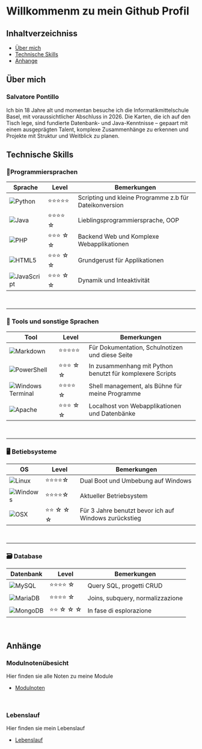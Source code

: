 # Willkommenm zu mein Github Profil
## Inhaltverzeichniss
- [Über mich](#über-mich)  
- [Technische Skills](#technische-skills)  
- [Anhange](#anhange)
## Über mich
### **Salvatore Pontillo**
Ich bin 18 Jahre alt und momentan besuche ich die Informatikmittelschule Basel, mit voraussichtlicher Abschluss in 2026. Die Karten, die ich auf den Tisch lege, sind fundierte Datenbank- und Java-Kenntnisse – gepaart mit einem ausgeprägten Talent, komplexe Zusammenhänge zu erkennen und Projekte mit Struktur und Weitblick zu planen.

## Technische Skills
### 📜Programmiersprachen
| Sprache     | Level   | Bemerkungen                              |
|----------------|-----------|-----------------------------------|
| ![Python](https://img.shields.io/badge/python-3670A0?style=for-the-badge&logo=python&logoColor=ffdd54)       | ⭐⭐⭐⭐⭐     | Scripting und kleine Programme z.b für Dateikonversion |
| ![Java](https://img.shields.io/badge/java-%23ED8B00.svg?style=for-the-badge&logo=openjdk&logoColor=white)        | ⭐⭐⭐⭐ ☆     | Lieblingsprogrammiersprache, OOP          |
| ![PHP](https://img.shields.io/badge/php-%23777BB4.svg?style=for-the-badge&logo=php&logoColor=white)          | ⭐⭐⭐ ☆  ☆      | Backend Web und Komplexe Webapplikationen                  |
| ![HTML5](https://img.shields.io/badge/html5-%23E34F26.svg?style=for-the-badge&logo=html5&logoColor=white)       | ⭐⭐⭐ ☆ ☆     | Grundgerust für Applikationen                  |
| ![JavaScript](https://img.shields.io/badge/javascript-%23323330.svg?style=for-the-badge&logo=javascript&logoColor=%23F7DF1E)   | ⭐⭐⭐ ☆  ☆      | Dynamik und Inteaktivität|
<br>

---
### 🧰 Tools und sonstige Sprachen
| Tool    | Level   | Bemerkungen                              |
|---------------------|-----------|-----------------------------------|
|![Markdown](https://img.shields.io/badge/Markdown-000000?style=for-the-badge&logo=markdown&logoColor=white)           | ⭐⭐⭐⭐⭐     | Für Dokumentation, Schulnotizen und diese Seite      |
| ![PowerShell](https://img.shields.io/badge/PowerShell-%235391FE.svg?style=for-the-badge&logo=powershell&logoColor=white)       | ⭐⭐⭐ ☆ ☆      | In zusammenhang mit Python benutzt für komplexere Scripts               |
| ![Windows Terminal](https://img.shields.io/badge/Windows%20Terminal-%234D4D4D.svg?style=for-the-badge&logo=windows-terminal&logoColor=white)   | ⭐⭐⭐⭐ ☆      | Shell management, als Bühne für meine Programme     |
| ![Apache](https://img.shields.io/badge/apache-%23D42029.svg?style=for-the-badge&logo=apache&logoColor=white)           | ⭐⭐⭐  ☆  ☆       | Localhost von Webapplikationen und Datenbänke                 |
<br>

---
### 🖥️ Betiebsysteme
| OS               | Level   | Bemerkungen                                   |
|------------------|-----------|----------------------------------------|
|![Linux](https://img.shields.io/badge/Linux-FCC624?style=for-the-badge&logo=linux&logoColor=black)   | ⭐⭐⭐⭐☆     | Dual Boot und Umbebung auf Windows   |
|![Windows](https://img.shields.io/badge/Windows-0078D6?style=for-the-badge&logo=windows&logoColor=white) | ⭐⭐⭐⭐☆    | Aktueller Betriebsystem     |
|![OSX](https://img.shields.io/badge/mac%20os-000000?style=for-the-badge&logo=apple&logoColor=white)         | ⭐⭐   ☆   ☆  ☆       | Für 3 Jahre benutzt bevor ich auf Windows zurückstieg  |
<br>

---
### 🗃️ Database
| Datenbank        | Level   | Bemerkungen                                  |
|--------------|-----------|---------------------------------------|
| ![MySQL](https://img.shields.io/badge/mysql-4479A1.svg?style=for-the-badge&logo=mysql&logoColor=white)       | ⭐⭐⭐⭐ ☆      | Query SQL, progetti CRUD              |
| ![MariaDB](https://img.shields.io/badge/MariaDB-003545?style=for-the-badge&logo=mariadb&logoColor=white)  | ⭐⭐⭐⭐ ☆     | Joins, subquery, normalizzazione     |
| ![MongoDB](https://img.shields.io/badge/MongoDB-%234ea94b.svg?style=for-the-badge&logo=mongodb&logoColor=white)    | ⭐⭐ ☆   ☆   ☆       | In fase di esplorazione               |
<br>

## Anhänge
### Modulnotenübesicht
Hier finden sie alle Noten zu meine Module
- [Modulnoten](Modulnoten.pdf)
<br>

### Lebenslauf
Hier finden sie mein Lebenslauf
- [Lebenslauf](Lebenslauf.pdf)
